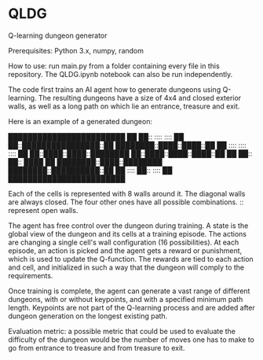 # QLDG
 Q-learning dungeon generator

Prerequisites: Python 3.x, numpy, random

How to use: run main.py from a folder containing every file in this repository. The QLDG.ipynb notebook can also be run independently. 

The code first trains an AI agent how to generate dungeons using Q-learning. The resulting dungeons have a size of 4x4 and closed exterior walls, as well as a long path on which lie an entrance, treasure and exit. 

Here is an example of a generated dungeon:

████████████████████████
██  ██::  ::::  ::::  ██
██::████████████████::██
████████::████::████::██
██  ::::  ::::  ::::  ██
██::████::████::████████
██::████::████::████::██
██  ██::  ██::  ████  ██
████████::████::████████
████████::██████████::██
██  ::::  ██::  ::::  ██
████████████████████████

Each of the cells is represented with 8 walls around it. The diagonal walls are always closed. The four other ones have all possible combinations. :: represent open walls. 

The agent has free control over the dungeon during training. A state is the global view of the dungeon and its cells at a training episode. The actions are changing a single cell's wall configuration (16 possibilities). At each episode, an action is picked and the agent gets a reward or punishment, which is used to update the Q-function. The rewards are tied to each action and cell, and initialized in such a way that the dungeon will comply to the requirements. 

Once training is complete, the agent can generate a vast range of different dungeons, with or without keypoints, and with a specified minimum path length. Keypoints are not part of the Q-learning process and are added after dungeon generation on the longest existing path. 

Evaluation metric: a possible metric that could be used to evaluate the difficulty of the dungeon would be the number of moves one has to make to go from entrance to treasure and from treasure to exit. 




